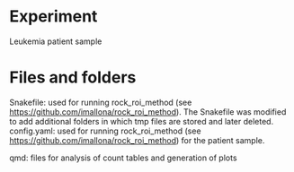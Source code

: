 # Experiment

Leukemia patient sample

# Files and folders

Snakefile: used for running rock_roi_method (see https://github.com/imallona/rock_roi_method). The Snakefile was modified to add additional folders in which tmp files are stored and later deleted.<br />
config.yaml: used for running rock_roi_method (see https://github.com/imallona/rock_roi_method) for the patient sample. <br />

qmd: files for analysis of count tables and generation of plots<br />
